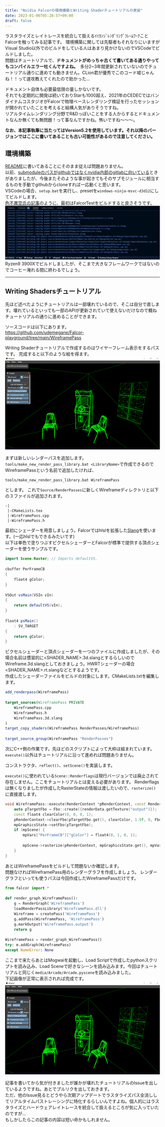 ```yaml
---
title: "Nvidia Falcorの環境構築とWriting Shaderチュートリアルの実装"
date: 2023-01-06T05:28:57+09:00
draft: false
---
```


ラスタライズとレイトレースを統合して扱えるｲｲｶﾝｼﾞﾚﾝﾀﾞﾘﾝｸﾞﾌﾚｰﾑﾜｰｸことFalcorを触ってみる記事です。
環境構築に関しては先駆者もそれなりにいますがVisual Studio以外でのビルドをしている人はあまり見かけないのでVSCodeでビルドしました。  
問題はチュートリアルで、**ドキュメントがめっちゃ古くて書いてある通りやってもコンパイルエラー吐くんですよね。**　多分2~3年間更新されていないのでチュートリアル通りに進めても動きません。CLion君が優秀でこのコード嘘じゃんね！！って速攻教えてくれたので助かった...  

ドキュメント自体も必要最低限の量しかないです。  
それでも定期的に開発は続いておりStarも1000超え、2021年のCEDECではバンダイナムコスタジオがFalcorで物理ベースレンダリング検証を行ったセッションが開かれていたことを考えると結構人気がありそうですね。  
リアルタイムレンダリング分野でR&Dっぽいことをする人からするとドキュメントなんか無くても無問題！って事なんですかね。怖いですね～～～。

**なお、本記事執筆に当たってはVersion5.2を使用しています。それ以降のバージョンではここに書いてあることも古い可能性があるので注意してください。**

## 環境構築
[README](https://github.com/NVIDIAGameWorks/Falcor#readme)に書いてあることにそのまま従えば問題ありません。  
以前、[submoduleのパスがgithubではなくnvidia内部のgitlabに向いている](https://github.com/NVIDIAGameWorks/Falcor/pull/327)ときがありましたが、今後またそのような事が起きてもそのサブモジュールに相当するものを手動でgithubからcloneすれば一応動くと思います。  
VSCodeの場合、`setup.bat`を実行し、presetを`windows-ninja-msvc-d3d12`にしてビルドします。  
[色不異空氏の記事](https://shikihuiku.github.io/post/falcor_getting_started/)のように、最初はFalcorTestをビルドすると良さそうです。　　
![](2023-01-12-20-34-58.png)
Ryzen9 3900Xでビルドしましたが、そこまで大きなフレームワークではないのでコーヒー淹れる間に終わるでしょう。

---
## Writing Shadersチュートリアル
先ほど述べたようにチュートリアルは一部壊れているので、そこは自分で直します。壊れているといっても一部のAPIが更新されていて使えないだけなので概ねチュートリアルの通りに進めることができます。

ソースコードは以下にあります。  
https://github.com/udemegane/Falcor-playground/tree/main/WireframePass

Writing Shaderチュートリアルで作成するのはワイヤーフレーム表示をするパスです。
完成すると以下のような絵を得ます。
![](2023-01-11-21-58-26.png)

まずは新しいレンダーパスを追加します。`tools/make_new_render_pass_library.bat <LibraryName>`で作成できるのでWireframePassという名前で追加したければ、
```
tools/make_new_render_pass_library.bat WireframePass
```  
とします。
これで`Source/RenderPasses`に新しくWireframeディレクトリと以下の３ファイルが追加されます。
```
-|
 |-CMakeLists.tex
 |-WireframePass.cpp
 |-WireframePass.h
```
最初にシェーダーを用意しましょう。Falcorではhlslを拡張した[Slang](https://github.com/shader-slang/slang)を使います。(一応hlslでもできるみたいです)  
以下は単色で塗りつぶすピクセルシェーダーとFalcorが標準で提供する頂点シェーダーを使うサンプルです。
```java
import Scene.Raster; // Imports defaultVS.

cbuffer PerFrameCB
{
    float4 gColor;
}

VSOut vsMain(VSIn vIn)
{
    return defaultVS(vIn);
}

float4 psMain()
    : SV_TARGET
{
    return gColor;
}

```
ピクセルシェーダーと頂点シェーダーを一つのファイルに作成しましたが、その場合名前は慣習的に<SHADER_NAME>.3d.slangとするらしいのでWireframe.3d.slangとしておきましょう。HWRTシェーダーの場合<SHADER_NAME>.rt.slangなどとするようです。  
作成したシェーダーファイルをビルドの対象にします。CMakeLists.txtを編集します。
```CMake
add_renderpass(WireframePass)

target_sources(WireframePass PRIVATE
    WireframePass.cpp
    WireframePass.h
    WireframePass.3d.slang
)
target_copy_shaders(WireframePass RenderPasses/WireframePass)

target_source_group(WireframePass "RenderPasses")
```
次にC++側の作業です。先ほどのスクリプトによって大枠は組まれています。  
`execute()`以外はチュートリアルに沿って進めれば問題ありません。

コンストラクタ、`reflect()`、`setScene()`を実装します。

`execute()`に使われている`Scene::Renderflags`は現行バージョンでは廃止されて存在しません。ここをチュートリアルとは変える必要があります。
Renderflagsは無くなりましたが作成したRasterStateの情報は渡したいので、`rasterize()`に直接渡します。

```C++
void WireframePass::execute(RenderContext *pRenderContext, const RenderData &renderData) {
    auto pTargetFbo = Fbo::create({renderData.getTexture("output")});
    const float4 clearColor(0, 0, 0, 1);
    pRenderContext->clearFbo(pTargetFbo.get(), clearColor, 1.0f, 0, FboAttachmentType::All);
    mpGraphicsState->setFbo(pTargetFbo);
    if (mpScene) {
        mpVars["PerFrameCB"]["gColor"] = float4(0, 1, 0, 1);

        mpScene->rasterize(pRenderContext, mpGraphicsState.get(), mpVars.get(), mpRasterState, mpRasterState);
    }
}
```
あとはWireframePassをビルドして問題ないか確認します。  
問題なければWireframePass用のレンダーグラフを作成しましょう。
レンダーグラフといっても使うパスは今回作成したWireframePassだけです。　　
```Python
from falcor import *

def render_graph_WireframePass():
    g = RenderGraph('WireframePass')
    loadRenderPassLibrary('WireframePass.dll')
    Wireframe = createPass('WireframePass')
    g.addPass(WireframePass, 'WireframePass')
    g.markOutput('WireframePass.output')
    return g

WireframePass = render_graph_WireframePass()
try: m.addGraph(WireframePass)
except NameError: None
```

ここまで来たらあとはMogwaiを起動し、Load Scriptで作成したpythonスクリプトを読み込み、Load Sceneで好きなシーンを読み込みます。今回はチュートリアルと同じく`media/Arcade/Arcade.pyscene`を読み込みました。  
下記画像が正常に表示されれば完成です。
![](2023-01-11-21-58-26.png)


記事を書いてから気が付きましたが誰かが壊れたチュートリアルのIssueを出しているようですね。あとでプルリクを出しておきます。  
ただ、他のIssue見るとどうやら次期アップデートでラスタライズパス全消ししてリアルタイムパストレーシングに特化するらしいんですよね。個人的にはラスタライズとハードウェアレイトレースを統合して扱えるところが気に入っていたのですが...  
もしかしたらこの記事の内容は短い命かもしれません。
